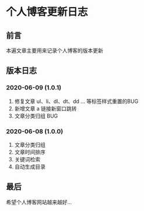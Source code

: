 
# 个人博客更新日志


## 前言

本遍文章主要用来记录个人博客的版本更新


## 版本日志

### 2020-06-09 (1.0.1)

1. 修复文章 ul、li、dl、dt、dd ... 等标签样式重置的BUG
2. 新增文章 a 链接新窗口跳转
3. 文章分类归组 BUG

### 2020-06-08 (1.0.0)

1. 文章分类归组
2. 文章时间排序
3. 关键词检索
4. 自动生成目录


## 最后

希望个人博客网站越来越好...
